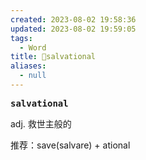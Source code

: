 ```yaml
---
created: 2023-08-02 19:58:36
updated: 2023-08-02 19:59:05
tags:
  - Word
title: 📖salvational
aliases:
  - null
---
```


<pre><strong>salvational</strong></pre>
adj. 救世主般的

推荐：save(salvare) + ational